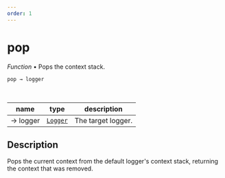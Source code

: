 ```yaml
---
order: 1
---
```

# pop

_Function_ &bull; Pops the context stack.

<pre><code>pop &rarr; logger</code></pre>
<br>

| name | type | description |
|------|------|-------------|
|&rarr; logger|[`Logger`][Logger]|The target logger.|


## Description

Pops the current context from the default logger's context stack, returning the context that was removed.


[Logger]: /reference/types/logger/index.md
